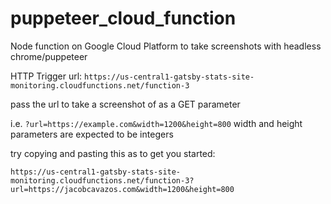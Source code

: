 # puppeteer_cloud_function
Node function on Google Cloud Platform to take screenshots with headless chrome/puppeteer

HTTP Trigger url:
```https://us-central1-gatsby-stats-site-monitoring.cloudfunctions.net/function-3```

pass the url to take a screenshot of as a GET parameter 

i.e. ```?url=https://example.com&width=1200&height=800``` width and height parameters are expected to be integers 

try copying and pasting this as to get you started: 

```https://us-central1-gatsby-stats-site-monitoring.cloudfunctions.net/function-3?url=https://jacobcavazos.com&width=1200&height=800```
